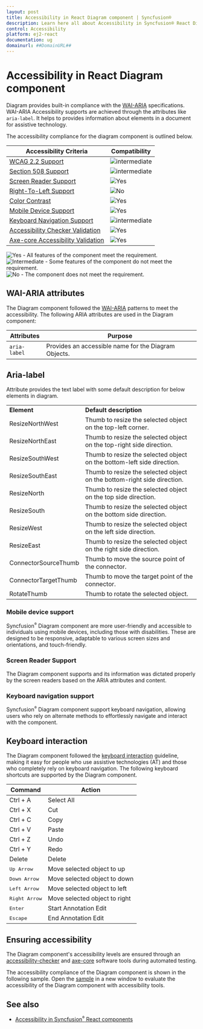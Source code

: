 ```yaml
---
layout: post
title: Accessibility in React Diagram component | Syncfusion®
description: Learn here all about Accessibility in Syncfusion® React Diagram component of Syncfusion Essential® JS 2 and more.
control: Accessibility 
platform: ej2-react
documentation: ug
domainurl: ##DomainURL##
---
```


# Accessibility in React Diagram component

Diagram provides built-in compliance with the [WAI-ARIA](http://www.w3.org/WAI/PF/aria-practices/) specifications. WAI-ARIA Accessibility supports are achieved through the attributes like `aria-label`. It helps to provides information about elements in a document for assistive technology.

The accessibility compliance for the diagram component is outlined below.

| Accessibility Criteria                                                              | Compatibility                                                                        |
| ----------------------------------------------------------------------------------- | ------------------------------------------------------------------------------------ |
| [WCAG 2.2 Support](../common/accessibility#accessibility-standards)                 | <img src="https://cdn.syncfusion.com/content/images/documentation/partial.png" alt="intermediate"> |
| [Section 508 Support](../common/accessibility#accessibility-standards)              | <img src="https://cdn.syncfusion.com/content/images/documentation/partial.png" alt="intermediate"> |
| [Screen Reader Support](../common/accessibility#screen-reader-support)              | <img src="https://cdn.syncfusion.com/content/images/documentation/full.png" alt="Yes"> |
| [Right-To-Left Support](../common/accessibility#right-to-left-support)              | <img src="https://cdn.syncfusion.com/content/images/documentation/not-supported.png" alt="No"> |
| [Color Contrast](../common/accessibility#color-contrast)                            | <img src="https://cdn.syncfusion.com/content/images/documentation/full.png" alt="Yes"> |
| [Mobile Device Support](../common/accessibility#mobile-device-support)              | <img src="https://cdn.syncfusion.com/content/images/documentation/full.png" alt="Yes"> |
| [Keyboard Navigation Support](../common/accessibility#keyboard-navigation-support)  | <img src="https://cdn.syncfusion.com/content/images/documentation/partial.png" alt="intermediate"> |
| [Accessibility Checker Validation](../common/accessibility#ensuring-accessibility)  | <img src="https://cdn.syncfusion.com/content/images/documentation/full.png" alt="Yes"> |
| [Axe-core Accessibility Validation](../common/accessibility#ensuring-accessibility) | <img src="https://cdn.syncfusion.com/content/images/documentation/full.png" alt="Yes"> |

<style>
    .post .post-content img {
        display: inline-block;
        margin: 0.5em 0;
    }
</style>
<div><img src="https://cdn.syncfusion.com/content/images/documentation/full.png" alt="Yes"> - All features of the component meet the requirement.</div>

<div><img src="https://cdn.syncfusion.com/content/images/documentation/partial.png" alt="Intermediate"> - Some features of the component do not meet the requirement.</div>

<div><img src="https://cdn.syncfusion.com/content/images/documentation/not-supported.png" alt="No"> - The component does not meet the requirement.</div>

## WAI-ARIA attributes

The Diagram component followed the [WAI-ARIA](?) patterns to meet the accessibility. The following ARIA attributes are used in the Diagram component:

| Attributes | Purpose |
| --- | --- |
| `aria-label` | Provides an accessible name for the Diagram Objects. |

## Aria-label
Attribute provides the text label with some default description for below elements in diagram.

<!-- markdownlint-disable MD033 -->
<table>
<tr>
<td><b>Element</b></td>
<td><b>Default description</b></td>
</tr>
<tr>
<td>ResizeNorthWest</td>
<td>Thumb to resize the selected object on the top-left corner.</td>
</tr>
<tr>
<td>ResizeNorthEast</td>
<td>Thumb to resize the selected object on the top-right side direction.</td>
</tr>
<tr>
<td>ResizeSouthWest</td>
<td>Thumb to resize the selected object on the bottom-left side direction.</td>
</tr>
<tr>
<td>ResizeSouthEast</td>
<td>Thumb to resize the selected object on the bottom-right side direction.</td>
</tr>
<tr>
<td>ResizeNorth</td>
<td>Thumb to resize the selected object on the top side direction.</td>
</tr>
<tr>
<td>ResizeSouth</td>
<td>Thumb to resize the selected object on the bottom side direction.</td>
</tr>
<tr>
<td>ResizeWest</td>
<td>Thumb to resize the selected object on the left side direction.</td>
</tr>
<tr>
<td>ResizeEast</td>
<td>Thumb to resize the selected object on the right side direction.</td>
</tr>
<tr>
<td>ConnectorSourceThumb</td>
<td>Thumb to move the source point of the connector.</td>
</tr>
<tr>
<td>ConnectorTargetThumb</td>
<td>Thumb to move the target point of the connector.</td>
</tr>
<tr>
<td>RotateThumb</td>
<td>Thumb to rotate the selected object.</td>
</tr>
</table>


### Mobile device support

Syncfusion<sup style="font-size:70%">&reg;</sup> Diagram component are more user-friendly and accessible to individuals using mobile devices, including those with disabilities. These are designed to be responsive, adaptable to various screen sizes and orientations, and touch-friendly.

### Screen Reader Support

The Diagram component supports and its information was dictated properly by the screen readers based on the ARIA attributes and content.

### Keyboard navigation support

Syncfusion<sup style="font-size:70%">&reg;</sup> Diagram component support keyboard navigation, allowing users who rely on alternate methods to effortlessly navigate and interact with the component.

## Keyboard interaction

The Diagram component followed the [keyboard interaction](https://www.w3.org/WAI/WCAG21/Understanding/keyboard.html) guideline, making it easy for people who use assistive technologies (AT) and those who completely rely on keyboard navigation. The following keyboard shortcuts are supported by the Diagram component.

| **Command** | **Action** |
| --- | --- |
| Ctrl + A | Select All |
| Ctrl + X | Cut |
| Ctrl + C |Copy |
| Ctrl + V | Paste |
| Ctrl + Z | Undo |
| Ctrl + Y | Redo |
| Delete | Delete |
| <kbd>Up Arrow </kbd> | Move selected object to up |
| <kbd>Down Arrow</kbd> | Move selected object to down |
| <kbd>Left Arrow</kbd> | Move selected object to left |
| <kbd>Right Arrow</kbd> | Move selected object to right |
| <kbd>Enter</kbd> | Start Annotation Edit |
| <kbd>Escape</kbd> | End Annotation Edit |



## Ensuring accessibility

The Diagram component's accessibility levels are ensured through an [accessibility-checker](https://www.npmjs.com/package/accessibility-checker) and [axe-core](https://www.npmjs.com/package/axe-core) software tools during automated testing.

The accessibility compliance of the Diagram component is shown in the following sample. Open the [sample](https://ej2.syncfusion.com/accessibility/diagram.html) in a new window to evaluate the accessibility of the Diagram component with accessibility tools.

## See also

- [Accessibility in Syncfusion<sup style="font-size:70%">&reg;</sup> React components](../common/accessibility)